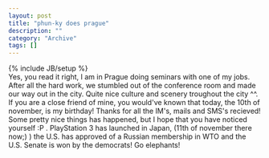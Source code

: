 ```yaml
--- 
layout: post 
title: "phun-ky does prague"
description: ""
category: "Archive"
tags: []
---
```

{% include JB/setup %}  
Yes, you read it right, I am in Prague doing seminars with one of my jobs. After all the hard work, we stumbled out of the conference room and made our way out in the city. Quite nice culture and scenery troughout the city ^^.
 If you are a close friend of mine, you would've known that today, the 10th of november, is my birthday! Thanks for all the IM's, mails and SMS's recieved!
 Some pretty nice things has happened, but I hope that you have noticed yourself :P . PlayStation 3 has launched in Japan, (11th of november there now;) ) the U.S. has approved of a Russian membership in WTO and the U.S. Senate is won by the democrats! Go elephants!
